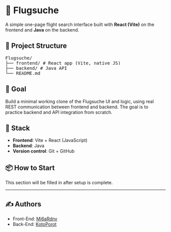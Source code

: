 # 🛫 Flugsuche

A simple one-page flight search interface built with **React (Vite)** on the frontend and **Java** on the backend.

## 📁 Project Structure

<pre>
Flugsuche/
├── frontend/ # React app (Vite, native JS)
├── backend/ # Java API
└── README.md
</pre>

## 🎯 Goal

Build a minimal working clone of the Flugsuche UI and logic, using real REST communication between frontend and backend. The goal is to practice backend and API integration from scratch.

## 🚀 Stack

- **Frontend**: Vite + React (JavaScript)
- **Backend**: Java
- **Version control**: Git + GitHub

## 📦 How to Start

This section will be filled in after setup is complete.

---

## ✍️ Authors

- Front-End: [Mi6aRdnv](https://github.com/Mi6aRdnv)
- Back-End: [KotoPorot](https://github.com/KotoPorot)
